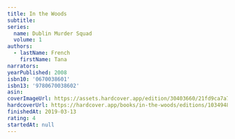 ```yaml
---
title: In the Woods
subtitle:
series:
  name: Dublin Murder Squad
  volume: 1
authors:
  - lastName: French
    firstName: Tana
narrators:
yearPublished: 2008
isbn10: '0670038601'
isbn13: '9780670038602'
asin:
coverImageUrl: https://assets.hardcover.app/edition/30403660/21fd9ca7a7de031445a46daf810d2e2c1a99e9e4.jpeg
hardcoverUrl: https://hardcover.app/books/in-the-woods/editions/10349489
finishedAt: 2019-03-13
rating: 4
startedAt: null
---
```

